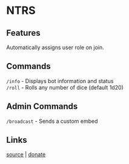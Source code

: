 # NTRS

## Features
Automatically assigns user role on join.

## Commands
`/info` - Displays bot information and status  
`/roll` - Rolls any number of dice (default 1d20)

## Admin Commands
`/broadcast` - Sends a custom embed

## Links
[source](https://github.com/novalastix/NTRS) | [donate](https://ko-fi.com/novalastix)